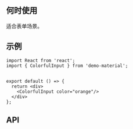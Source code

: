 ## 何时使用

适合表单场景。

## 示例

```tsx
import React from 'react';
import { ColorfulInput } from 'demo-material';


export default () => {
  return <div>
    <ColorfulInput color="orange"/>
  </div>
};
```

## API

<API hideTitle  src="@/components/colorful-input/colorful-input.tsx" />
